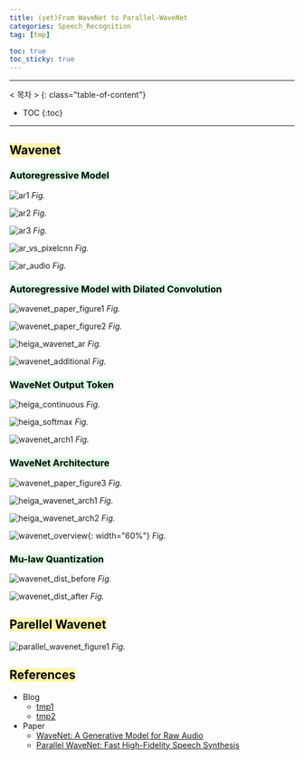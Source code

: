 ```yaml
---
title: (yet)From WaveNet to Parallel-WaveNet
categories: Speech_Recognition
tag: [tmp]

toc: true
toc_sticky: true
---
```


---
< 목차 >
{: class="table-of-content"}
* TOC
{:toc}
---







## <mark style='background-color: #fff5b1'> Wavenet </mark>

### <mark style='background-color: #dcffe4'> Autoregressive Model </mark>

![ar1](/assets/images/wavenet/ar1.png)
*Fig.*

![ar2](/assets/images/wavenet/ar3.png)
*Fig.*

![ar3](/assets/images/wavenet/ar2.png)
*Fig.*


![ar_vs_pixelcnn](/assets/images/wavenet/ar_vs_pixelcnn.png)
*Fig.*

![ar_audio](/assets/images/wavenet/ar_audio.png)
*Fig.*






### <mark style='background-color: #dcffe4'> Autoregressive Model with Dilated Convolution </mark>


![wavenet_paper_figure1](/assets/images/wavenet/wavenet_paper_figure1.png)
*Fig.*

![wavenet_paper_figure2](/assets/images/wavenet/wavenet_paper_figure2.png)
*Fig.*

![heiga_wavenet_ar](/assets/images/wavenet/heiga_wavenet_ar.png)
*Fig.*

![wavenet_additional](/assets/images/wavenet/wavenet_additional.png)
*Fig.*





### <mark style='background-color: #dcffe4'> WaveNet Output Token </mark>

![heiga_continuous](/assets/images/wavenet/heiga_continuous.png)
*Fig.*

![heiga_softmax](/assets/images/wavenet/heiga_softmax.png)
*Fig.*

![wavenet_arch1](/assets/images/wavenet/wavenet_arch1.png)
*Fig.*






### <mark style='background-color: #dcffe4'> WaveNet Architecture </mark>

![wavenet_paper_figure3](/assets/images/wavenet/wavenet_paper_figure3.png)
*Fig.*

![heiga_wavenet_arch1](/assets/images/wavenet/heiga_wavenet_arch1.png)
*Fig.*

![heiga_wavenet_arch2](/assets/images/wavenet/heiga_wavenet_arch2.png)
*Fig.*

![wavenet_overview](/assets/images/wavenet/wavenet_overview.png){: width="60%"}
*Fig.*





### <mark style='background-color: #dcffe4'> Mu-law Quantization </mark>

![wavenet_dist_before](/assets/images/wavenet/wavenet_dist_before.png)
*Fig.*

![wavenet_dist_after](/assets/images/wavenet/wavenet_dist_after.png)
*Fig.*






## <mark style='background-color: #fff5b1'> Parellel Wavenet </mark>

![parallel_wavenet_figure1](/assets/images/wavenet/parallel_wavenet_figure1.png)
*Fig.*






## <mark style='background-color: #fff5b1'> References </mark>

- Blog
  - [tmp1](https://sergeiturukin.com/2017/03/02/wavenet.html)
  - [tmp2](http://musyoku.github.io/2016/09/18/wavenet-a-generative-model-for-raw-audio/)
- Paper
  - [WaveNet: A Generative Model for Raw Audio](https://arxiv.org/pdf/1609.03499)
  - [Parallel WaveNet: Fast High-Fidelity Speech Synthesis](https://arxiv.org/pdf/1711.10433)
